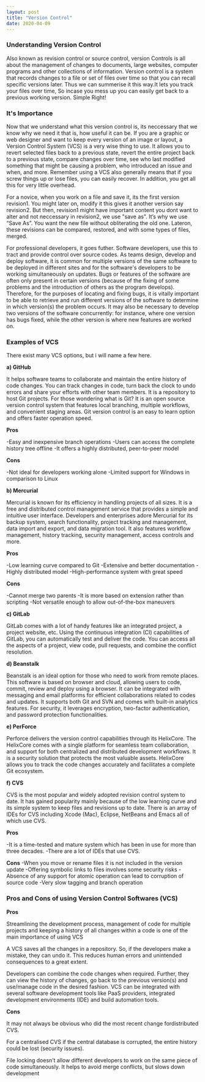 ```yaml
---
layout: post
title: "Version Control"
date: 2020-04-09
---
```


<h3>Understanding Version Control</h3>

Also known as revision control or source control, version Controls is all about the management of changes to documents, 
large websites, computer programs and other collections of information. Version control is a system that records changes 
to a file or set of files over time so that you can recall specific versions later.
   Thus we can summerise it this way.It lets you track your files over time, So incase you mess up you can easily get back 
to a previous working version. Simple Right!


<h3>It's Importance</h3>

Now that we understand what this version control is, its neccessary that we know why we need it that is, how useful it can be.
If you are a graphic or web designer and want to keep every version of an image or layout, a Version Control System (VCS) is a very wise thing to use. It allows you to revert selected files back to a previous state, revert the entire project back to a previous state, compare changes over time, see who last modified something that might be causing a problem, who introduced an issue and when, and more. Remember using a VCS also generally means that if you screw things up or lose files, you can easily recover. In addition, you get all this for very little overhead. 
 
 For a novice, when you work on a file and save it, its the first version revision1. You might later on, modify it this gives it another version say revision2. But then, revision1 might have important content you dont want to alter and not neccessary in revision2, we use "save as". It’s why we use “Save As”. You want the new file without obliterating the old one. Lateron, these revisions can be compared, restored, and with some types of files, merged.
  
  For professional developers, it goes futher. Software developers, use this to tract and provide control over source codes. As teams design, develop and deploy software, it is common for multiple versions of the same software to be deployed in different sites and for the software's developers to be working simultaneously on updates. Bugs or features of the software are often only present in certain versions (because of the fixing of some problems and the introduction of others as the program develops). Therefore, for the purposes of locating and fixing bugs, it is vitally important to be able to retrieve and run different versions of the software to determine in which version(s) the problem occurs. It may also be necessary to develop two versions of the software concurrently: for instance, where one version has bugs fixed, while the other version is where new features are worked on. 

  
  <h3>Examples of VCS</h3>
   There exist many VCS options, but i will name a few here.

<strong>a) GitHub </strong>

It helps software teams to collaborate and maintain the entire history of code changes. You can track changes in code, turn back the clock to undo errors and share your efforts with other team members.
It is a repository to host Git projects. For those wondering what is Git? It is an open source version control system that features local branching, multiple workflows, and convenient staging areas. Git version control is an easy to learn option and offers faster operation speed.

<b>Pros</b>

-Easy and inexpensive branch operations
-Users can access the complete history tree offline
-It offers a highly distributed, peer-to-peer model

<b>Cons</b>

-Not ideal for developers working alone
-Limited support for Windows in comparison to Linux

<strong>b) Mercurial </strong>

Mercurial is known for its efficiency in handling projects of all sizes. It is a free and distributed control management service that provides a simple and intuitive user interface.
Developers and enterprises adore Mercurial for its backup system, search functionality, project tracking and management, data import and export, and data migration tool. It also features workflow management, history tracking, security management, access controls and more.

<b>Pros</b>

-Low learning curve compared to Git
-Extensive and better documentation
-Highly distributed model
-High-performance system with great speed

  <b>Cons</b>

-Cannot merge two parents
-It is more based on extension rather than scripting
-Not versatile enough to allow out-of-the-box maneuvers
  
<strong>c) GitLab</strong>

GitLab comes with a lot of handy features like an integrated project, a project website, etc. Using the continuous integration (CI) capabilities of GitLab, you can automatically test and deliver the code.
You can access all the aspects of a project, view code, pull requests, and combine the conflict resolution.

<strong>d)  Beanstalk</strong>

Beanstalk is an ideal option for those who need to work from remote places. This software is based on browser and cloud, allowing users to code, commit, review and deploy using a browser.
It can be integrated with messaging and email platforms for efficient collaborations related to codes and updates. It supports both Git and SVN and comes with built-in analytics features.
For security, it leverages encryption, two-factor authentication, and password protection functionalities.

<strong>e) PerForce</strong>

Perforce delivers the version control capabilities through its HelixCore. The HelixCore comes with a single platform for seamless team collaboration, and support for both centralized and distributed development workflows.
It is a security solution that protects the most valuable assets. HelixCore allows you to track the code changes accurately and facilitates a complete Git ecosystem.

<strong>f) CVS</strong>

CVS is the most popular and widely adopted revision control system to date. It has gained popularity mainly because of the low learning curve and its simple system to keep files and revisions up to date.
There is an array of IDEs for CVS including Xcode (Mac), Eclipse, NetBeans and Emacs all of which use CVS.

<b>Pros</b>

-It is a time-tested and mature system which has been in use for more than three decades.
-There are a lot of IDEs that use CVS.

<b>Cons</b>
-When you move or rename files it is not included in the version update
-Offering symbolic links to files involves some security risks
-Absence of any support for atomic operation can lead to corruption of source code
-Very slow tagging and branch operation


  <h3>Pros and Cons of using Version Control Softwares (VCS)</h3>
  
  <b>Pros</b>
  
  Streamlining the development process, management of code for multiple projects and keeping a history of all changes within a code is one of the main importance of using VCS
  
  A VCS saves all the changes in a repository. So, if the developers make a mistake, they can undo it. This reduces human errors and unintended consequences to a great extent. 
 
 Developers can combine the code changes when required. Further, they can view the history of changes, go back to the previous version(s) and use/manage code in the desired fashion. 
 VCS can be integrated with several software development tools like PaaS providers, integrated development environments (IDE) and build automation tools.
 
<b> Cons</b>
 
  It may not always be obvious who did the most recent change fordistributed CVS.
  
  For a centralised CVS if the central database is corrupted, the entire history could be lost (security issues).
  
  File locking doesn’t allow different developers to work on the same piece of code simultaneously. It helps to avoid merge conflicts, but slows down development
